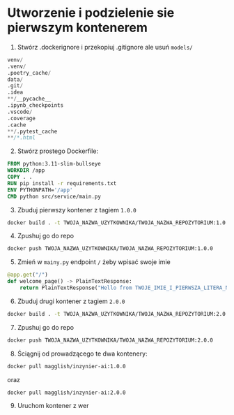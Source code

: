 # Utworzenie i podzielenie sie pierwszym kontenerem

1. Stwórz .dockerignore i przekopiuj .gitignore ale usuń `models/`

```d
venv/  
.venv/  
.poetry_cache/  
data/  
.git/  
.idea  
**/__pycache__  
.ipynb_checkpoints  
.vscode/  
.coverage  
.cache  
**/.pytest_cache  
**/*.html
```

2. Stwórz prostego Dockerfile:

```Dockerfile
FROM python:3.11-slim-bullseye  
WORKDIR /app  
COPY . .  
RUN pip install -r requirements.txt  
ENV PYTHONPATH='/app'  
CMD python src/service/main.py
```

3. Zbuduj pierwszy kontener z tagiem `1.0.0`

```bash
docker build . -t TWOJA_NAZWA_UZYTKOWNIKA/TWOJA_NAZWA_REPOZYTORIUM:1.0.0
```

4. Zpushuj go do repo

```bash
docker push TWOJA_NAZWA_UZYTKOWNIKA/TWOJA_NAZWA_REPOZYTORIUM:1.0.0
```

5. Zmień w `mainy.py` endpoint `/` żeby wpisać swoje imie

```python
@app.get("/")  
def welcome_page() -> PlainTextResponse:  
    return PlainTextResponse("Hello from TWOJE_IMIE_I_PIERWSZA_LITERA_NAZWISKA")
```

6. Zbuduj drugi kontener z tagiem `2.0.0`

```bash
docker build . -t TWOJA_NAZWA_UZYTKOWNIKA/TWOJA_NAZWA_REPOZYTORIUM:2.0.0
```

7. Zpushuj go do repo

```bash
docker push TWOJA_NAZWA_UZYTKOWNIKA/TWOJA_NAZWA_REPOZYTORIUM:2.0.0
```

8. Ściągnij od prowadzącego te dwa kontenery:

```bash
docker pull magglish/inzynier-ai:1.0.0
```

oraz

```bash
docker pull magglish/inzynier-ai:2.0.0
```

9. Uruchom kontener z wer